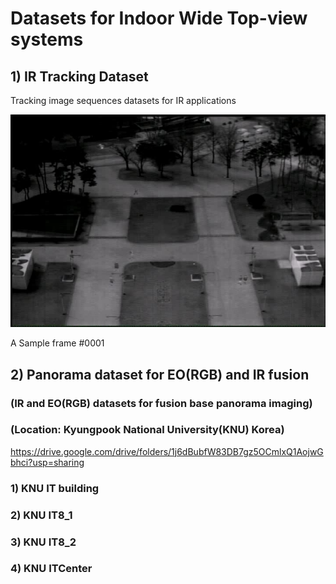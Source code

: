 # Datasets for Indoor Wide Top-view systems

## 1) IR Tracking Dataset

Tracking image sequences datasets for IR applications

![text](https://github.com/durumy98/Datasets/blob/master/tracking_dataset/KNU_campus_small_pedestrian/sequence/0001.jpg)

A Sample frame #0001

## 2) Panorama dataset for EO(RGB) and IR fusion
### (IR and EO(RGB) datasets for fusion base panorama imaging)
### (Location: Kyungpook National University(KNU) Korea)

<https://drive.google.com/drive/folders/1j6dBubfW83DB7gz5OCmlxQ1AojwGbhci?usp=sharing>

### 1) KNU IT building
### 2) KNU IT8_1
### 3) KNU IT8_2
### 4) KNU ITCenter
